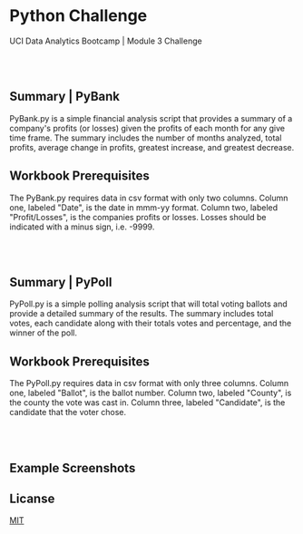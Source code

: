 # Python Challenge

UCI Data Analytics Bootcamp | Module 3 Challenge

<br></br>

## Summary  |  PyBank

PyBank.py is a simple financial analysis script that provides a summary of a company's profits (or losses) given the profits of each month for any give time frame. The summary includes the number of months analyzed, total profits, average change in profits, greatest increase, and greatest decrease.

## Workbook Prerequisites

The PyBank.py requires data in csv format with only two columns. Column one, labeled "Date", is the date in mmm-yy format. Column two, labeled "Profit/Losses", is the companies profits or losses. Losses should be indicated with a minus sign, i.e. -9999.

<br></br>

## Summary  |  PyPoll

PyPoll.py is a simple polling analysis script that will total voting ballots and provide a detailed summary of the results. The summary includes total votes, each candidate along with their totals votes and percentage, and the winner of the poll.

## Workbook Prerequisites

The PyPoll.py requires data in csv format with only three columns. Column one, labeled "Ballot", is the ballot number. Column two, labeled "County", is the county the vote was cast in. Column three, labeled "Candidate", is the candidate that the voter chose.

<br></br>

## Example Screenshots

## Licanse

[MIT](https://choosealicense.com/licenses/mit/)

